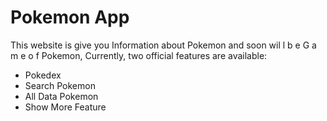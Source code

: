 # Pokemon App

This website is give you Information about Pokemon and soon wil l b e G a m e o f Pokemon,
Currently, two official features are available:

- Pokedex
- Search Pokemon
- All Data Pokemon
- Show More Feature
